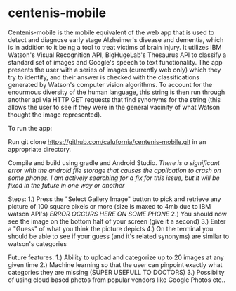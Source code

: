 # centenis-mobile
Centenis-mobile is the mobile equivalent of the web app that is  used to detect and diagnose early stage Alzheimer's disease and dementia, which is in addition to it being a tool to treat victims of brain injury. It utilizes IBM Watson's Visual Recognition API, BigHugeLab's Thesaurus API to classify a standard set of images and Google's speech to text functionality. The app presents the user with a series of images (currently web only) which they try to identify, and their answer is checked with the classifications generated by Watson's computer vision algorithms. To account for the enourmous diversity of the human language, this string is then run through another api via HTTP GET requests that find synonyms for the string (this allows the user to see if they were in the general vacinity of what Watson thought the image represented).

To run the app:

Run git clone https://github.com/calufornia/centenis-mobile.git in an appropriate directory.

Compile and build using gradle and Android Studio.
*There is a significant error with the android file storage that causes the application to crash on some phones. 
I am actively searching for a fix for this issue, but it will be fixed in the future in one way or another*

Steps:
1.) Press the "Select Gallery Image" button to pick and retrieve any picture of 100 square pixels or more (size is maxed to 4mb due to IBM watson API's)
*ERROR OCCURS HERE ON SOME PHONE*
2.) You should now see the image on the bottom half of your screen (give it a second)
3.) Enter a "Guess" of what you think the picture depicts
4.) On the terminal you should be able to see if your guess (and it's related synonyms) are similar to watson's categories


Future features:
1.) Ability to upload and categorize up to 20 images at any given time
2.) Machine learning so that the user can pinpoint exactly what categories they are missing (SUPER USEFULL TO DOCTORS)
3.) Possibilty of using cloud based photos from popular vendors like Google Photos etc..
